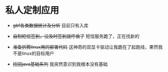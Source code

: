 # 私人定制应用
- ~~gbf各类数据统计及分析~~ 目前只有入库
  
- ~~自制短信签到，没及时签到就呼救了~~ 短信服务跪了，正在找新的
  
- ~~准备折腾linux用的部署代码~~ 这神奇的双显卡驱动让我跪在了起跑线，果然我不是linux的目标用户

- ~~捡回java基础系列~~ 我突然意识到我根本没有基础